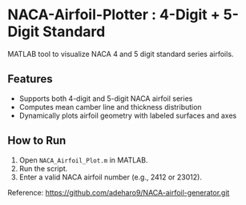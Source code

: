 # NACA-Airfoil-Plotter : 4-Digit + 5-Digit Standard
MATLAB tool to visualize NACA 4 and 5 digit standard series airfoils.

## Features
- Supports both 4-digit and 5-digit NACA airfoil series
- Computes mean camber line and thickness distribution
- Dynamically plots airfoil geometry with labeled surfaces and axes

## How to Run
1. Open `NACA_Airfoil_Plot.m` in MATLAB.
2. Run the script.
3. Enter a valid NACA airfoil number (e.g., 2412 or 23012).

Reference: https://github.com/adeharo9/NACA-airfoil-generator.git
